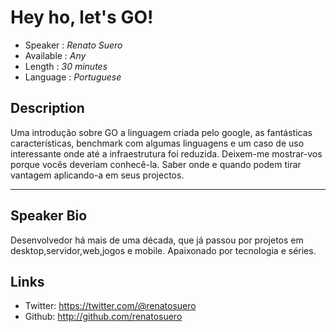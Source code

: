 Hey ho, let's GO!
========================

* Speaker   : *Renato Suero*
* Available : *Any*
* Length    : *30 minutes*
* Language  : *Portuguese* 

Description
-----------

Uma introdução sobre GO a linguagem criada pelo google, as fantásticas características, benchmark com algumas linguagens e um caso de uso interessante onde até a infraestrutura foi reduzida. Deixem-me mostrar-vos porque vocês deveriam conhecê-la. Saber onde e quando podem tirar vantagem aplicando-a em seus projectos.

-----------

Speaker Bio
-----------

Desenvolvedor há mais de uma década, que já passou por projetos em desktop,servidor,web,jogos e mobile. Apaixonado por tecnologia e séries.

Links
-----

* Twitter: https://twitter.com/@renatosuero
* Github: http://github.com/renatosuero
